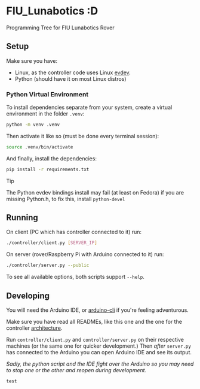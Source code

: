 # FIU_Lunabotics :D

Programming Tree for FIU Lunabotics Rover

## Setup

Make sure you have:

- Linux, as the controller code uses Linux [evdev].
- Python (should have it on most Linux distros)

### Python Virtual Environment

To install dependencies separate from your system, create a virtual environment
in the folder `.venv`:

```bash
python -m venv .venv
```

Then activate it like so (must be done every terminal session):

```bash
source .venv/bin/activate
```

And finally, install the dependencies:

```bash
pip install -r requirements.txt
```

> [!TIP]
> The Python evdev bindings install may fail (at least on Fedora) if you are
> missing Python.h, to fix this, install `python-devel`

## Running

On client (PC which has controller connected to it) run:

```bash
./controller/client.py [SERVER_IP]
```

On server (rover/Raspberry Pi with Arduino connected to it) run:

```bash
./controller/server.py --public
```

To see all available options, both scripts support `--help`.

## Developing

You will need the Arduino IDE, or [arduino-cli] if you're feeling adventurous.

Make sure you have read all READMEs, like this one and the one for the
controller [architecture](/controller/README.md).

Run `controller/client.py` and `controller/server.py` on their respective
machines (or the same one for quicker development.) Then _after_ `server.py`
has connected to the Arduino you can open Arduino IDE and see its output.

_Sadly, the python script and the IDE fight over the Arduino so you may
need to stop one or the other and reopen during development._

[evdev]: https://en.wikipedia.org/wiki/Evdev
[arduino-cli]: https://github.com/arduino/arduino-cli



    test
